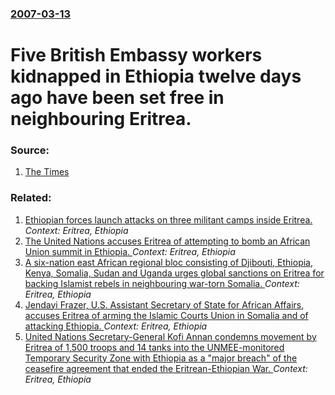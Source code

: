 ### [2007-03-13](/news/2007/03/13/index.md)

#  Five British Embassy workers kidnapped in Ethiopia twelve days ago have been set free in neighbouring Eritrea. 




### Source:

1. [The Times](http://www.timesonline.co.uk/tol/news/world/africa/article1509988.ece)

### Related:

1. [Ethiopian forces launch attacks on three militant camps inside Eritrea. ](/news/2012/03/15/ethiopian-forces-launch-attacks-on-three-militant-camps-inside-eritrea.md) _Context: Eritrea, Ethiopia_
2. [The United Nations accuses Eritrea of attempting to bomb an African Union summit in Ethiopia. ](/news/2011/07/28/the-united-nations-accuses-eritrea-of-attempting-to-bomb-an-african-union-summit-in-ethiopia.md) _Context: Eritrea, Ethiopia_
3. [ A six-nation east African regional bloc consisting of Djibouti, Ethiopia, Kenya, Somalia, Sudan and Uganda urges global sanctions on Eritrea for backing Islamist rebels in neighbouring war-torn Somalia. ](/news/2009/09/19/a-six-nation-east-african-regional-bloc-consisting-of-djibouti-ethiopia-kenya-somalia-sudan-and-uganda-urges-global-sanctions-on-eritre.md) _Context: Eritrea, Ethiopia_
4. [ Jendayi Frazer, U.S. Assistant Secretary of State for African Affairs, accuses Eritrea of arming the Islamic Courts Union in Somalia and of attacking Ethiopia. ](/news/2006/10/19/jendayi-frazer-u-s-assistant-secretary-of-state-for-african-affairs-accuses-eritrea-of-arming-the-islamic-courts-union-in-somalia-and-of.md) _Context: Eritrea, Ethiopia_
5. [ United Nations Secretary-General Kofi Annan condemns movement by Eritrea of 1,500 troops and 14 tanks into the UNMEE-monitored Temporary Security Zone with Ethiopia as a "major breach" of the ceasefire agreement that ended the Eritrean-Ethiopian War. ](/news/2006/10/16/united-nations-secretary-general-kofi-annan-condemns-movement-by-eritrea-of-1-500-troops-and-14-tanks-into-the-unmee-monitored-temporary-se.md) _Context: Eritrea, Ethiopia_
